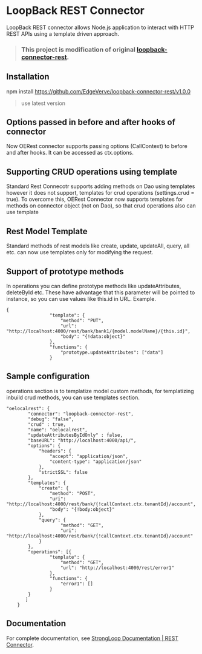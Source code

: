 # LoopBack REST Connector

LoopBack REST connector allows Node.js application to interact with HTTP REST APIs using a template driven approach.

> ### This project is modification of original [loopback-connector-rest](https://github.com/strongloop/loopback-connector-rest).

## Installation

npm install https://github.com/EdgeVerve/loopback-connector-rest/v1.0.0
> use latest version

## Options passed in before and after hooks of connector
Now OERest connector supports passing options (CallContext) to before and after hooks. It can be accessed as ctx.options.

## Supporting CRUD operations using template
Standard Rest Connecotr supports adding methods on Dao using templates however it does not support, templates for crud operations (settings.crud = true). To overcome this, OERest Connector now supports templates for methods on connector object (not on Dao), so that crud operations also can use template

## Rest Model Template 
Standard methods of rest models like create, update, updateAll, query, all etc. can now use templates only for modifying the request.

## Support of prototype methods 
In operations you can define prototype methods like updateAttributes, deleteById etc. These have advantage that this parameter will be pointed to instance, so you can use values like this.id in URL.
Example.
```
{
				"template": {
					"method": "PUT",
					"url": "http://localhost:4000/rest/bank/bank1/{model.modelName}/{this.id}",
					"body": "{!data:object}"
				},
				"functions": {
					"prototype.updateAttributes": ["data"]
				}
```


## Sample configuration

operations section is to templatize model custom methods, for templatizing inbuild crud methods, you can use templates section.

```
"oelocalrest": {
        "connector": "loopback-connector-rest",
        "debug": "false",
        "crud" : true,     
        "name": "oelocalrest",
        "updateAttributesByIdOnly" : false,
        "baseURL": "http://localhost:4000/api/",
        "options": {
            "headers": {
                "accept": "application/json",
                "content-type": "application/json"
            },
            "strictSSL": false
        },
        "templates": {
            "create": {
                "method": "POST",
                "uri": "http://localhost:4000/rest/bank/{!callContext.ctx.tenantId}/account",
                "body": "{!body:object}"
            },
            "query": {
                    "method": "GET",
                    "uri": "http://localhost:4000/rest/bank/{!callContext.ctx.tenantId}/account"
            }
        },
        "operations": [{
                "template": {
                    "method": "GET",
                    "url": "http://localhost:4000/rest/error1"
                },
                "functions": {
                    "error1": []
                }
        }
       ]
    }
```

## Documentation

For complete documentation, see [StrongLoop Documentation | REST Connector](http://docs.strongloop.com/display/LB/REST+connector).